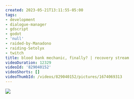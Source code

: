 ```yaml
---
created: 2023-05-21T13:11:55-05:00
tags:
- development
- dialogue-manager
- gdscript
- godot
- 'null'
- raided-by-Manadono
- raiding-Setolyx
- twitch
title: blood bank mechanic, finally? | recovery stream
videoDuration: 12329
videoId: '829040152'
videoShorts: []
videoThumbId: /videos/829040152/pictures/1674069313
---
```


![](20230521181155.jpg)
